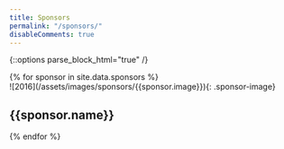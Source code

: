 ```yaml
---
title: Sponsors
permalink: "/sponsors/"
disableComments: true
---
```


{::options parse_block_html="true" /}

<div class="sponsor-grid">
{% for sponsor in site.data.sponsors %}
<div class="sponsor">
![2016](/assets/images/sponsors/{{sponsor.image}}){: .sponsor-image}

## {{sponsor.name}}
</div>
{% endfor %}
</div>
